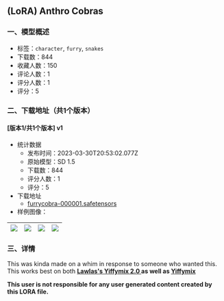 ## (LoRA) Anthro Cobras
### 一、模型概述

- 标签：`character`, `furry`, `snakes`
- 下载数：844
- 收藏人数：150
- 评论人数：1
- 评分人数：1
- 评分：5

### 二、下载地址（共1个版本）

#### [版本1/共1个版本] v1

- 统计数据
  - 发布时间：2023-03-30T20:53:02.077Z
  - 原始模型：SD 1.5
  - 下载数：844
  - 评分人数：1
  - 评分：5
- 下载地址
  - [furrycobra-000001.safetensors](https://civitai.com/api/download/models/23291)
- 样例图像：

| <img src="https://image.civitai.com/xG1nkqKTMzGDvpLrqFT7WA/bbd3ab7d-ce7b-4ef7-6dd1-572f260ff100/width=450/252583.jpeg" /> | <img src="https://image.civitai.com/xG1nkqKTMzGDvpLrqFT7WA/922ea411-81ff-4479-1685-500d4235ae00/width=450/252591.jpeg" /> | <img src="https://image.civitai.com/xG1nkqKTMzGDvpLrqFT7WA/04e13aad-9921-4185-1a8a-98607ccb0300/width=450/252590.jpeg" /> | <img src="https://image.civitai.com/xG1nkqKTMzGDvpLrqFT7WA/d7390d3c-cc79-48bb-b45e-9da34bfc3900/width=450/252589.jpeg" /> |
| ---- | ---- | ---- | ---- |


### 三、详情
<p>This was kinda made on a whim in response to someone who wanted this. This works best on both <a target="_blank" rel="ugc" href="https://civitai.com/models/12979/lawlass-yiffymix-20-furry-model"><strong>Lawlas's Yiffymix 2.0 </strong></a><strong>as well as </strong><a target="_blank" rel="ugc" href="https://civitai.com/models/3671/yiffymix"><strong>Yiffymix</strong></a></p><p></p><p><strong>This user is not responsible for any user generated content created by this LORA file.</strong></p>